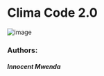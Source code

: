 # Clima Code 2.0

![image](https://github.com/Guilty03/Clima-code/assets/133220039/8ef4f36e-f9ce-476a-b425-af43a4a46b40)


### Authors:
##### Innocent Mwenda
